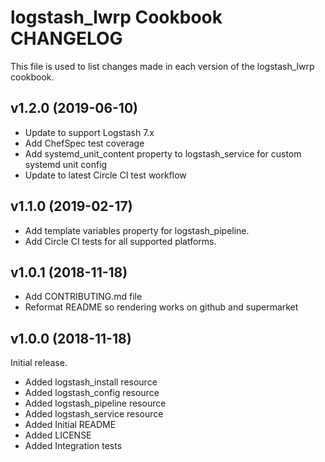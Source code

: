 # logstash_lwrp Cookbook CHANGELOG

This file is used to list changes made in each version of the logstash_lwrp cookbook.

## v1.2.0 (2019-06-10)

 - Update to support Logstash 7.x
 - Add ChefSpec test coverage
 - Add systemd_unit_content property to logstash_service for custom systemd unit config
 - Update to latest Circle CI test workflow

## v1.1.0 (2019-02-17)

- Add template variables property for logstash_pipeline.
- Add Circle CI tests for all supported platforms.

## v1.0.1 (2018-11-18)

- Add CONTRIBUTING.md file
- Reformat README so rendering works on github and supermarket

## v1.0.0 (2018-11-18)

Initial release.

- Added logstash_install resource
- Added logstash_config resource
- Added logstash_pipeline resource
- Added logstash_service resource
- Added Initial README
- Added LICENSE
- Added Integration tests